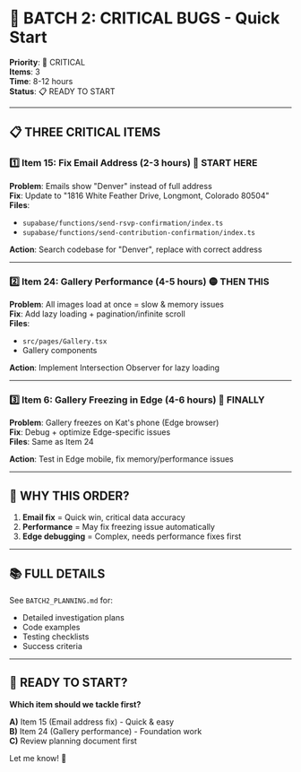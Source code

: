 # 🔴 BATCH 2: CRITICAL BUGS - Quick Start

**Priority**: 🔴 CRITICAL  
**Items**: 3  
**Time**: 8-12 hours  
**Status**: 📋 READY TO START

---

## 📋 THREE CRITICAL ITEMS

### 1️⃣ **Item 15: Fix Email Address** (2-3 hours) 🔴 START HERE
**Problem**: Emails show "Denver" instead of full address  
**Fix**: Update to "1816 White Feather Drive, Longmont, Colorado 80504"  
**Files**: 
- `supabase/functions/send-rsvp-confirmation/index.ts`
- `supabase/functions/send-contribution-confirmation/index.ts`

**Action**: Search codebase for "Denver", replace with correct address

---

### 2️⃣ **Item 24: Gallery Performance** (4-5 hours) 🟡 THEN THIS
**Problem**: All images load at once = slow & memory issues  
**Fix**: Add lazy loading + pagination/infinite scroll  
**Files**: 
- `src/pages/Gallery.tsx`
- Gallery components

**Action**: Implement Intersection Observer for lazy loading

---

### 3️⃣ **Item 6: Gallery Freezing in Edge** (4-6 hours) 🔴 FINALLY
**Problem**: Gallery freezes on Kat's phone (Edge browser)  
**Fix**: Debug + optimize Edge-specific issues  
**Files**: Same as Item 24

**Action**: Test in Edge mobile, fix memory/performance issues

---

## 🎯 WHY THIS ORDER?

1. **Email fix** = Quick win, critical data accuracy
2. **Performance** = May fix freezing issue automatically
3. **Edge debugging** = Complex, needs performance fixes first

---

## 📚 FULL DETAILS

See `BATCH2_PLANNING.md` for:
- Detailed investigation plans
- Code examples
- Testing checklists
- Success criteria

---

## 🚀 READY TO START?

**Which item should we tackle first?**

**A)** Item 15 (Email address fix) - Quick & easy  
**B)** Item 24 (Gallery performance) - Foundation work  
**C)** Review planning document first  

Let me know! 🎯

